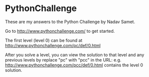 # PythonChallenge
These are my answers to the Python Challenge by Nadav Samet.

Go to http://www.pythonchallenge.com/ to get started.

The first level (level 0) can be found at http://www.pythonchallenge.com/pc/def/0.html

After you solve a level, you can view the solution to that level and any previous levels by replace "pc" with "pcc" in the URL:  e.g. http://www.pythonchallenge.com/pcc/def/0.html contains the level 0 solution.
